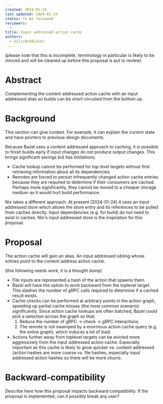 ```yaml
---
created: 2024-01-24
last updated: 2024-01-24
status: To be reviewed
reviewers:
  -
title: Input addressed action cache
authors:
  - Silic0nS0ldier
---
```


(please note that this is incomplete, terminology in particular is likely to be minced and will be cleaned up before this proposal is put to review)

# Abstract

Complementing the content addressed action cache with an input addressed alias so builds can be short-circuited from the bottom up.


# Background

This section can give context. For example, it can explain the current state and
have pointers to previous design documents.

Because Bazel uses a content addressed approach to caching, it is possible to finish builds early if input changes do not produce output changes. This brings significant savings but has limitations;
- Cache lookup cannot be performed for top level targets without first retrieving information about all its dependencies.
- Remotes are forced to persist infrequently changed action cache entries because they are required to determine if their consumers are cached.
  Perhaps more significantly, they cannot be moved to a cheaper storage medium as it would hurt build performance.

Nix takes a different approach. At present (2024-01-24) it uses an input addressed store which allows the store entry and its references to be pulled from caches directly. Input dependencies (e.g. for build) do not need to exist in caches. Nix's input addressed store is the inspiration for this proposal.


# Proposal

The action cache will gain an alias. An input addressed sibling whose entries point to the content address action cache.

(this following needs work, it is a thought dump)
- File inputs are represented a hash of the action that spawns them.
- Bazel will have the option to work backward from the toplevel target.
  This slashes the number of gRPC calls required to determine if a cached result exists.
- Cache checks can be performed at arbitrary points in the action graph, speeding up partial cache misses (the most common scenario) significantly.
  Since action cache lookups are often batched, Bazel could pick a selection across the graph so that;
  1. Reduce the number of gRPC -> check -> gRPC interactions.
  2. The remote is not swamped by a enormous action cache query (e.g. the entire graph), which induces a lot of load.
- Actions further away from toplevel targets can be evicted more aggressively from the input addressed action cache.
  Especially important as this cache is likely to grow quicker vs. content addressed (action hashes are more coarse vs. file hashes, especially input addressed action hashes so there will be more churn).


# Backward-compatibility

Describe here how this proposal impacts backward compatibility. If the proposal
is implemented, can it possibly break any user?
